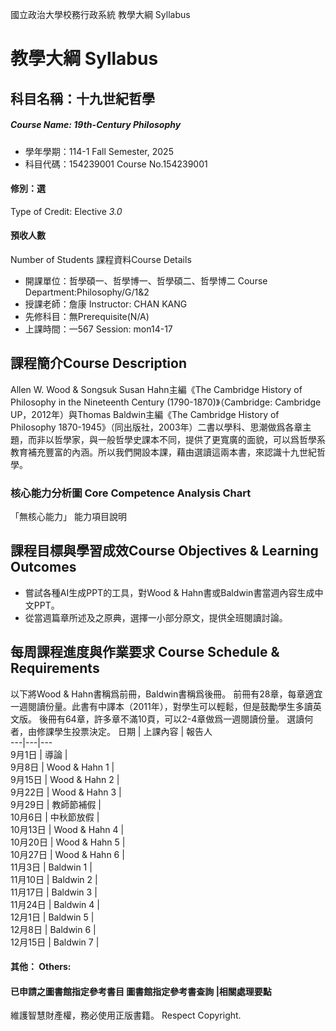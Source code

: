 國立政治大學校務行政系統 教學大綱 Syllabus
# 教學大綱 Syllabus
##  科目名稱：十九世紀哲學
#####  Course Name: 19th-Century Philosophy
  * 學年學期：114-1 Fall Semester, 2025 
  * 科目代碼：154239001 Course No.154239001
#### 修別：選
Type of Credit: Elective 
_3.0_
#### 預收人數
Number of Students
課程資料Course Details
  * 開課單位：哲學碩一、哲學博一、哲學碩二、哲學博二 Course Department:Philosophy/G/1&2 
  * 授課老師：詹康 Instructor: CHAN KANG 
  * 先修科目：無Prerequisite(N/A)
  * 上課時間：一567 Session: mon14-17 
##  課程簡介Course Description
Allen W. Wood & Songsuk Susan Hahn主編《The Cambridge History of Philosophy in the Nineteenth Century (1790-1870)》（Cambridge: Cambridge UP，2012年）與Thomas Baldwin主編《The Cambridge History of Philosophy 1870-1945》（同出版社，2003年）二書以學科、思潮做爲各章主題，而非以哲學家，與一般哲學史課本不同，提供了更寬廣的面貌，可以爲哲學系教育補充豐富的內涵。所以我們開設本課，藉由選讀這兩本書，來認識十九世紀哲學。
###  核心能力分析圖 Core Competence Analysis Chart
「無核心能力」 
能力項目說明
##  課程目標與學習成效Course Objectives & Learning Outcomes 
  * 嘗試各種AI生成PPT的工具，對Wood & Hahn書或Baldwin書當週內容生成中文PPT。
  * 從當週篇章所述及之原典，選擇一小部分原文，提供全班閱讀討論。
##  每周課程進度與作業要求 Course Schedule & Requirements
以下將Wood & Hahn書稱爲前冊，Baldwin書稱爲後冊。
前冊有28章，每章適宜一週閱讀份量。此書有中譯本（2011年），對學生可以輕鬆，但是鼓勵學生多讀英文版。
後冊有64章，許多章不滿10頁，可以2-4章做爲一週閱讀份量。
選讀何者，由修課學生投票決定。
日期 |  上課內容 |  報告人  
---|---|---  
9月1日 |  導論 |   
9月8日 |  Wood & Hahn 1 |   
9月15日 |  Wood & Hahn 2 |   
9月22日 |  Wood & Hahn 3 |   
9月29日 |  教師節補假 |   
10月6日 |  中秋節放假 |   
10月13日 |  Wood & Hahn 4 |   
10月20日 |  Wood & Hahn 5 |   
10月27日 |  Wood & Hahn 6 |   
11月3日 |  Baldwin 1 |   
11月10日 |  Baldwin 2 |   
11月17日 |  Baldwin 3 |   
11月24日 |  Baldwin 4 |   
12月1日 |  Baldwin 5 |   
12月8日 |  Baldwin 6 |   
12月15日 |  Baldwin 7 |   
####  其他： Others:
####  已申請之圖書館指定參考書目  圖書館指定參考書查詢 |相關處理要點
維護智慧財產權，務必使用正版書籍。 Respect Copyright.